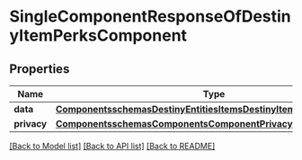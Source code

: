 # SingleComponentResponseOfDestinyItemPerksComponent

## Properties
Name | Type | Description | Notes
------------ | ------------- | ------------- | -------------
**data** | [**ComponentsschemasDestinyEntitiesItemsDestinyItemPerksComponent**](ComponentsschemasDestinyEntitiesItemsDestinyItemPerksComponent.md) |  | [optional] 
**privacy** | [**ComponentsschemasComponentsComponentPrivacySetting**](ComponentsschemasComponentsComponentPrivacySetting.md) |  | [optional] 

[[Back to Model list]](../README.md#documentation-for-models) [[Back to API list]](../README.md#documentation-for-api-endpoints) [[Back to README]](../README.md)


